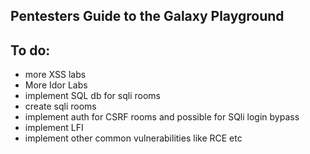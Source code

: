 ## Pentesters Guide to the Galaxy Playground

## To do:

- more XSS labs
- More Idor Labs
- implement SQL db for sqli rooms
- create sqli rooms
- implement auth for CSRF rooms and possible for SQli login bypass
- implement LFI
- implement other common vulnerabilities like RCE etc 
